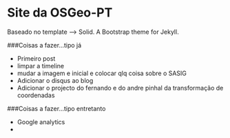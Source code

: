 Site da OSGeo-PT
============
Baseado no template --> Solid. A Bootstrap theme for Jekyll.

###Coisas a fazer...tipo já

* Primeiro post
* limpar a timeline
* mudar a imagem e inicial e colocar qlq coisa sobre o SASIG
* Adicionar o disqus ao blog
* Adicionar o projecto do fernando e do andre pinhal da transformação de coordenadas

###Coisas a fazer...tipo entretanto

* Google analytics
* 

